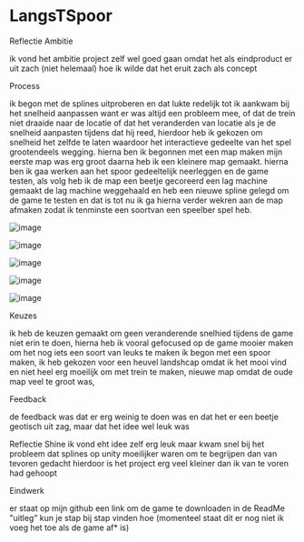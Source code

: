 # LangsTSpoor

Reflectie Ambitie

ik vond het ambitie project zelf wel goed gaan omdat het als eindproduct er uit zach (niet helemaal) hoe ik wilde dat het eruit zach als concept

 
Process

ik begon met de splines uitproberen en dat lukte redelijk tot ik aankwam bij het snelheid aanpassen want er was altijd een probleem mee, of dat de trein niet draaide naar de locatie of dat het veranderden van locatie als je de snelheid aanpasten tijdens dat hij reed, hierdoor heb ik gekozen om snelheid het zelfde te laten waardoor het interactieve gedeelte van het spel grootendeels wegging. hierna ben ik begonnen met een map maken mijn eerste map was erg groot daarna heb ik een kleinere map gemaakt. hierna ben ik gaa werken aan het spoor gedeeltelijk neerleggen en de game testen, als volg heb ik de map een beetje gecoreerd een lag machine gemaakt de lag machine weggehaald en heb een nieuwe spline gelegd om de game te testen en dat is tot nu ik ga hierna verder wekren aan de map afmaken zodat ik tenminste een soortvan een speelber spel heb.





![image](https://github.com/Bastheblackdachshund/Shine/assets/144002097/b526ddf1-9b73-4630-819a-6cd5d22fd547)

![image](https://github.com/Bastheblackdachshund/Shine/assets/144002097/0489227e-9261-4d31-a250-f6b0942074f7)

![image](https://github.com/Bastheblackdachshund/Shine/assets/144002097/38deeaa3-8a1f-4d58-9e03-ae176e181010)

![image](https://github.com/Bastheblackdachshund/Shine/assets/144002097/f1060ea5-c85c-48ea-aa0e-ef7930d31a0d)

![image](https://github.com/Bastheblackdachshund/Shine/assets/144002097/5f9c3110-8c46-4c1b-809b-2a5c4eb14821)





Keuzes

ik heb de keuzen gemaakt om geen veranderende snelhied tijdens de game niet erin te doen, hierna heb ik vooral gefocused op de game mooier maken om het nog iets een soort van leuks te maken ik begon met een spoor maken, ik heb gekozen voor een heuvel landshcap omdat ik het mooi vind en niet heel erg moeilijk om met trein te maken, nieuwe map omdat de oude map veel te groot was, 


Feedback

de feedback was dat er erg weinig te doen was en dat het er een beetje geotisch uit zag, maar dat het idee wel leuk was

Reflectie Shine
ik vond eht idee zelf erg leuk maar kwam snel bij het probleem dat splines op unity moeilijker waren om te begrijpen dan van tevoren gedacht
hierdoor is het project erg veel kleiner dan ik van te voren had gehoopt


Eindwerk

er staat op mijn github een link om de game te downloaden in de ReadMe "uitleg" kun je stap bij stap vinden hoe (momenteel staat dit er nog niet ik voeg het toe als de game af* is)
